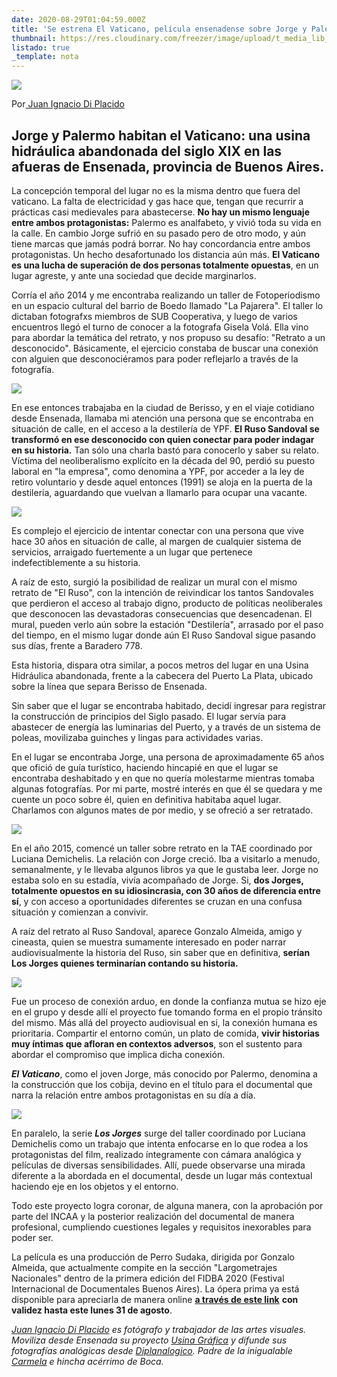 ```yaml
---
date: 2020-08-29T01:04:59.000Z
title: 'Se estrena El Vaticano, película ensenadense sobre Jorge y Palermo'
thumbnail: https://res.cloudinary.com/freezer/image/upload/t_media_lib_thumb/v1598675339/2020/arbol_rnhjkd.jpg
listado: true
_template: nota
---
```


![](https://res.cloudinary.com/freezer/c_limit,w_1280,h_920/v1598675772/2020/1-jorge1_h9kwll.jpg)

Por[ Juan Ignacio Di Placido](https://www.instagram.com/juanidipla/)

## **Jorge y Palermo habitan el Vaticano: una usina hidráulica abandonada del siglo XIX en las afueras de Ensenada, provincia de Buenos Aires.**

La concepción temporal del lugar no es la misma dentro que fuera del vaticano. La falta de electricidad y gas hace que, tengan que recurrir a prácticas casi medievales para abastecerse. **No hay un mismo lenguaje entre ambos protagonistas:** Palermo es analfabeto, y vivió toda su vida en la calle. En cambio Jorge sufrió en su pasado pero de otro modo, y aún tiene marcas que jamás podrá borrar. No hay concordancia entre ambos protagonistas. Un hecho desafortunado los distancia aún más. **El Vaticano es una lucha de superación de dos personas totalmente opuestas**, en un lugar agreste, y ante una sociedad que decide marginarlos.

Corría el año 2014 y me encontraba realizando un taller de Fotoperiodismo en un espacio cultural del barrio de Boedo llamado "La Pajarera". El taller lo dictaban fotografxs miembros de SUB Cooperativa, y luego de varios encuentros llegó el turno de conocer a la fotografa Gisela Volá. Ella vino para abordar la temática del retrato, y nos propuso su desafío: "Retrato a un desconocido". Básicamente, el ejercicio constaba de buscar una conexión con alguien que desconociéramos para poder reflejarlo a través de la fotografía.

![](https://res.cloudinary.com/freezer/c_limit,w_1280,h_920/v1598674121/2020/6-jorge_xapc8m.jpg)

En ese entonces trabajaba en la ciudad de Berisso, y en el viaje cotidiano desde Ensenada, llamaba mi atención una persona que se encontraba en situación de calle, en el acceso a la destilería de YPF. **El Ruso Sandoval se transformó en ese desconocido con quien conectar para poder indagar en su historia.** Tan sólo una charla bastó para conocerlo y saber su relato. Víctima del neoliberalismo explícito en la década del 90, perdió su puesto laboral en "la empresa", como denomina a YPF, por acceder a la ley de retiro voluntario y desde aquel entonces (1991) se aloja en la puerta de la destilería, aguardando que vuelvan a llamarlo para ocupar una vacante.

![](https://res.cloudinary.com/freezer/c_limit,w_1280,h_920/v1598674232/2020/1-Techo_ktjy1y.jpg)

Es complejo el ejercicio de intentar conectar con una persona que vive hace 30 años en situación de calle, al margen de cualquier sistema de servicios, arraigado fuertemente a un lugar que pertenece indefectiblemente a su historia.

A raíz de esto, surgió la posibilidad de realizar un mural con el mismo retrato de "El Ruso", con la intención de reivindicar los tantos Sandovales que perdieron el acceso al trabajo digno, producto de políticas neoliberales que desconocen las devastadoras consecuencias que desencadenan. El mural, pueden verlo aún sobre la estación "Destilería", arrasado por el paso del tiempo, en el mismo lugar donde aún El Ruso Sandoval sigue pasando sus días, frente a Baradero 778.

Esta historia, dispara otra similar, a pocos metros del lugar en una Usina Hidráulica abandonada, frente a la cabecera del Puerto La Plata, ubicado sobre la línea que separa Berisso de Ensenada.

Sin saber que el lugar se encontraba habitado, decidí ingresar para registrar la construcción de principios del Siglo pasado. El lugar servía para abastecer de energía las luminarias del Puerto, y a través de un sistema de poleas, movilizaba guinches y lingas para actividades varias.

En el lugar se encontraba Jorge, una persona de aproximadamente 65 años que ofició de guía turístico, haciendo hincapié en que el lugar se encontraba deshabitado y en que no quería molestarme mientras tomaba algunas fotografías. Por mi parte, mostré interés en que él se quedara y me cuente un poco sobre él, quien en definitiva habitaba aquel lugar. Charlamos con algunos mates de por medio, y se ofreció a ser retratado.

![](https://res.cloudinary.com/freezer/c_limit,w_1280,h_920/v1598674322/2020/4-Espaldas_r0mugd.jpg)

En el año 2015, comencé un taller sobre retrato en la TAE coordinado por Luciana Demichelis. La relación con Jorge creció. Iba a visitarlo a menudo, semanalmente, y le llevaba algunos libros ya que le gustaba leer. Jorge no estaba solo en su estadía, vivía acompañado de Jorge. Si, **dos Jorges, totalmente opuestos en su idiosincrasia, con 30 años de diferencia entre sí**, y con acceso a oportunidades diferentes se cruzan en una confusa situación y comienzan a convivir.

A raíz del retrato al Ruso Sandoval, aparece Gonzalo Almeida, amigo y cineasta, quien se muestra sumamente interesado en poder narrar audiovisualmente la historia del Ruso, sin saber que en definitiva, **serían Los Jorges quienes terminarían contando su historia.**

![](https://res.cloudinary.com/freezer/c_limit,w_1280,h_920/v1598675339/2020/arbol_rnhjkd.jpg)

Fue un proceso de conexión arduo, en donde la confianza mutua se hizo eje en el grupo y desde allí el proyecto fue tomando forma en el propio tránsito del mismo. Más allá del proyecto audiovisual en si, la conexión humana es prioritaria. Compartir el entorno común, un plato de comida, **vivir historias muy íntimas que afloran en contextos adversos**, son el sustento para abordar el compromiso que implica dicha conexión.

**_El Vaticano_**, como el joven Jorge, más conocido por Palermo, denomina a la construcción que los cobija, devino en el título para el documental que narra la relación entre ambos protagonistas en su día a día.

![](https://res.cloudinary.com/freezer/c_limit,w_1280,h_920/v1598675201/2020/5-Jorge_kc9ts4.jpg)

En paralelo, la serie **_Los Jorges_** surge del taller coordinado por Luciana Demichelis como un trabajo que intenta enfocarse en lo que rodea a los protagonistas del film, realizado íntegramente con cámara analógica y películas de diversas sensibilidades. Allí, puede observarse una mirada diferente a la abordada en el documental, desde un lugar más contextual haciendo eje en los objetos y el entorno.

Todo este proyecto logra coronar, de alguna manera, con la aprobación por parte del INCAA y la posterior realización del documental de manera profesional, cumpliendo cuestiones legales y requisitos inexorables para poder ser.

La película es una producción de Perro Sudaka, dirigida por Gonzalo Almeida, que actualmente compite en la sección "Largometrajes Nacionales" dentro de la primera edición del FIDBA 2020 (Festival Internacional de Documentales Buenos Aires). La ópera prima ya está disponible para apreciarla de manera online [**a través de este link**](http://www.fidba.com.ar/2020/programa/el-vaticano/) **con validez hasta este lunes 31 de agosto**.

[_Juan Ignacio Di Placido_](https://www.behance.net/DIPLA/moodboards) _es fotógrafo y trabajador de las artes visuales.  Moviliza desde Ensenada su proyecto_ [_Usina Gráfica_](https://www.instagram.com/usinagrafica/) _y difunde sus fotografías analógicas desde_ [_Diplanalogico_](https://www.instagram.com/diplanalogico/)_. Padre de la inigualable_ [_Carmela_](https://www.instagram.com/p/B-KvbzQHS7h5m78cps0WKRTKVI3l6E9H6qoO7g0/) _e hincha acérrimo de Boca._
